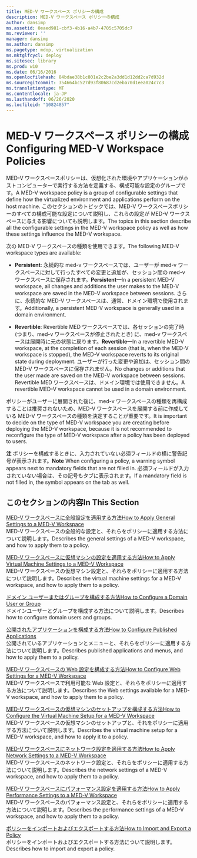 ```yaml
---
title: MED-V ワークスペース ポリシーの構成
description: MED-V ワークスペース ポリシーの構成
author: dansimp
ms.assetid: 0eaed981-cbf3-4b16-a4b7-4705c5705dc7
ms.reviewer: ''
manager: dansimp
ms.author: dansimp
ms.pagetype: mdop, virtualization
ms.mktglfcycl: deploy
ms.sitesec: library
ms.prod: w10
ms.date: 06/16/2016
ms.openlocfilehash: 84bdae38b1c801e2c2be2a3dd1d12dd2ca7d932d
ms.sourcegitcommit: 354664bc527d93f80687cd2eba70d1eea024c7c3
ms.translationtype: MT
ms.contentlocale: ja-JP
ms.lasthandoff: 06/26/2020
ms.locfileid: "10824857"
---
```

# <span data-ttu-id="10ab4-103">MED-V ワークスペース ポリシーの構成</span><span class="sxs-lookup"><span data-stu-id="10ab4-103">Configuring MED-V Workspace Policies</span></span>


<span data-ttu-id="10ab4-104">MED-V ワークスペースポリシーは、仮想化された環境やアプリケーションがホストコンピューターで実行する方法を定義する、構成可能な設定のグループです。</span><span class="sxs-lookup"><span data-stu-id="10ab4-104">A MED-V workspace policy is a group of configurable settings that define how the virtualized environment and applications perform on the host machine.</span></span> <span data-ttu-id="10ab4-105">このセクションのトピックでは、MED-V ワークスペースポリシーのすべての構成可能な設定について説明し、これらの設定が MED-V ワークスペースに与える影響についても説明します。</span><span class="sxs-lookup"><span data-stu-id="10ab4-105">The topics in this section describe all the configurable settings in the MED-V workspace policy as well as how these settings influence the MED-V workspace.</span></span>

<span data-ttu-id="10ab4-106">次の MED-V ワークスペースの種類を使用できます。</span><span class="sxs-lookup"><span data-stu-id="10ab4-106">The following MED-V workspace types are available:</span></span>

-   <span data-ttu-id="10ab4-107">**Persistent**: 永続的な med-v ワークスペースでは、ユーザーが med-v ワークスペースに対して行ったすべての変更と追加が、セッション間の med-v ワークスペースに保存されます。</span><span class="sxs-lookup"><span data-stu-id="10ab4-107">**Persistent**—In a persistent MED-V workspace, all changes and additions the user makes to the MED-V workspace are saved in the MED-V workspace between sessions.</span></span> <span data-ttu-id="10ab4-108">さらに、永続的な MED-V ワークスペースは、通常、ドメイン環境で使用されます。</span><span class="sxs-lookup"><span data-stu-id="10ab4-108">Additionally, a persistent MED-V workspace is generally used in a domain environment.</span></span>

-   <span data-ttu-id="10ab4-109">**Revertible**: Revertible MED ワークスペースでは、各セッションの完了時 (つまり、med-v ワークスペースが停止されたとき) に、med-v ワークスペースは展開時に元の状態に戻ります。</span><span class="sxs-lookup"><span data-stu-id="10ab4-109">**Revertible**—In a revertible MED-V workspace, at the completion of each session (that is, when the MED-V workspace is stopped), the MED-V workspace reverts to its original state during deployment.</span></span> <span data-ttu-id="10ab4-110">ユーザーが行った変更や追加は、セッション間の MED-V ワークスペースに保存されません。</span><span class="sxs-lookup"><span data-stu-id="10ab4-110">No changes or additions that the user made are saved on the MED-V workspace between sessions.</span></span> <span data-ttu-id="10ab4-111">Revertible MED ワークスペースは、ドメイン環境では使用できません。</span><span class="sxs-lookup"><span data-stu-id="10ab4-111">A revertible MED-V workspace cannot be used in a domain environment.</span></span>

<span data-ttu-id="10ab4-112">ポリシーがユーザーに展開された後に、med-v ワークスペースの種類を再構成することは推奨されないため、MED-V ワークスペースを展開する前に作成している MED-V ワークスペースの種類を決定することが重要です。</span><span class="sxs-lookup"><span data-stu-id="10ab4-112">It is important to decide on the type of MED-V workspace you are creating before deploying the MED-V workspace, because it is not recommended to reconfigure the type of MED-V workspace after a policy has been deployed to users.</span></span>

<span data-ttu-id="10ab4-113">**注** ポリシーを構成するときに、入力されていない必須フィールドの横に警告記号が表示されます。</span><span class="sxs-lookup"><span data-stu-id="10ab4-113">**Note** When configuring a policy, a warning symbol appears next to mandatory fields that are not filled in.</span></span> <span data-ttu-id="10ab4-114">必須フィールドが入力されていない場合は、その記号もタブに表示されます。</span><span class="sxs-lookup"><span data-stu-id="10ab4-114">If a mandatory field is not filled in, the symbol appears on the tab as well.</span></span>

 

## <span data-ttu-id="10ab4-115">このセクションの内容</span><span class="sxs-lookup"><span data-stu-id="10ab4-115">In This Section</span></span>


<a href="" id="how-to-apply-general-settings-to-a-med-v-workspace"></a>[<span data-ttu-id="10ab4-116">MED-V ワークスペースに全般設定を適用する方法</span><span class="sxs-lookup"><span data-stu-id="10ab4-116">How to Apply General Settings to a MED-V Workspace</span></span>](how-to-apply-general-settings-to-a-med-v-workspace.md)  
<span data-ttu-id="10ab4-117">MED-V ワークスペースの全般的な設定と、それらをポリシーに適用する方法について説明します。</span><span class="sxs-lookup"><span data-stu-id="10ab4-117">Describes the general settings of a MED-V workspace, and how to apply them to a policy.</span></span>

<a href="" id="how-to-apply-virtual-machine-settings-to-a-med-v-workspace"></a>[<span data-ttu-id="10ab4-118">MED-V ワークスペースに仮想マシンの設定を適用する方法</span><span class="sxs-lookup"><span data-stu-id="10ab4-118">How to Apply Virtual Machine Settings to a MED-V Workspace</span></span>](how-to-apply-virtual-machine-settings-to-a-med-v-workspace.md)  
<span data-ttu-id="10ab4-119">MED-V ワークスペースの仮想マシン設定と、それらをポリシーに適用する方法について説明します。</span><span class="sxs-lookup"><span data-stu-id="10ab4-119">Describes the virtual machine settings for a MED-V workspace, and how to apply them to a policy.</span></span>

<a href="" id="how-to-configure-a-domain-user-or-group"></a>[<span data-ttu-id="10ab4-120">ドメイン ユーザーまたはグループを構成する方法</span><span class="sxs-lookup"><span data-stu-id="10ab4-120">How to Configure a Domain User or Group</span></span>](how-to-configure-a-domain-user-or-groupmedvv2.md)  
<span data-ttu-id="10ab4-121">ドメインユーザーとグループを構成する方法について説明します。</span><span class="sxs-lookup"><span data-stu-id="10ab4-121">Describes how to configure domain users and groups.</span></span>

<a href="" id="how-to-configure-published-applications"></a>[<span data-ttu-id="10ab4-122">公開されたアプリケーションを構成する方法</span><span class="sxs-lookup"><span data-stu-id="10ab4-122">How to Configure Published Applications</span></span>](how-to-configure-published-applicationsmedvv2.md)  
<span data-ttu-id="10ab4-123">公開されているアプリケーションとメニューと、それらをポリシーに適用する方法について説明します。</span><span class="sxs-lookup"><span data-stu-id="10ab4-123">Describes published applications and menus, and how to apply them to a policy.</span></span>

<a href="" id="how-to-configure-web-settings-for-a-med-v-workspace"></a>[<span data-ttu-id="10ab4-124">MED-V ワークスペースの Web 設定を構成する方法</span><span class="sxs-lookup"><span data-stu-id="10ab4-124">How to Configure Web Settings for a MED-V Workspace</span></span>](how-to-configure-web-settings-for-a-med-v-workspace.md)  
<span data-ttu-id="10ab4-125">MED-V ワークスペースで利用可能な Web 設定と、それらをポリシーに適用する方法について説明します。</span><span class="sxs-lookup"><span data-stu-id="10ab4-125">Describes the Web settings available for a MED-V workspace, and how to apply them to a policy.</span></span>

<a href="" id="how-to-configure-the-virtual-machine-setup-for-a-med-v-workspace"></a>[<span data-ttu-id="10ab4-126">MED-V ワークスペースの仮想マシンのセットアップを構成する方法</span><span class="sxs-lookup"><span data-stu-id="10ab4-126">How to Configure the Virtual Machine Setup for a MED-V Workspace</span></span>](how-to-configure-the-virtual-machine-setup-for-a-med-v-workspace.md)  
<span data-ttu-id="10ab4-127">MED-V ワークスペースの仮想マシンのセットアップと、それをポリシーに適用する方法について説明します。</span><span class="sxs-lookup"><span data-stu-id="10ab4-127">Describes the virtual machine setup for a MED-V workspace, and how to apply it to a policy.</span></span>

<a href="" id="how-to-apply-network-settings-to-a-med-v-workspace"></a>[<span data-ttu-id="10ab4-128">MED-V ワークスペースにネットワーク設定を適用する方法</span><span class="sxs-lookup"><span data-stu-id="10ab4-128">How to Apply Network Settings to a MED-V Workspace</span></span>](how-to-apply-network-settings-to-a-med-v-workspace.md)  
<span data-ttu-id="10ab4-129">MED-V ワークスペースのネットワーク設定と、それらをポリシーに適用する方法について説明します。</span><span class="sxs-lookup"><span data-stu-id="10ab4-129">Describes the network settings of a MED-V workspace, and how to apply them to a policy.</span></span>

<a href="" id="how-to-apply-performance-settings-to-a-med-v-workspace"></a>[<span data-ttu-id="10ab4-130">MED-V ワークスペースにパフォーマンス設定を適用する方法</span><span class="sxs-lookup"><span data-stu-id="10ab4-130">How to Apply Performance Settings to a MED-V Workspace</span></span>](how-to-apply-performance-settings-to-a-med-v-workspace.md)  
<span data-ttu-id="10ab4-131">MED-V ワークスペースのパフォーマンス設定と、それらをポリシーに適用する方法について説明します。</span><span class="sxs-lookup"><span data-stu-id="10ab4-131">Describes the performance settings of a MED-V workspace, and how to apply them to a policy.</span></span>

<a href="" id="how-to-import-and-export-a-policy"></a>[<span data-ttu-id="10ab4-132">ポリシーをインポートおよびエクスポートする方法</span><span class="sxs-lookup"><span data-stu-id="10ab4-132">How to Import and Export a Policy</span></span>](how-to-import-and-export-a-policy.md)  
<span data-ttu-id="10ab4-133">ポリシーをインポートおよびエクスポートする方法について説明します。</span><span class="sxs-lookup"><span data-stu-id="10ab4-133">Describes how to import and export a policy.</span></span>

 

 





